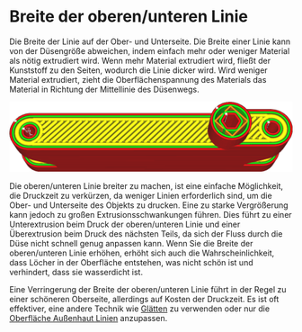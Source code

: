 Breite der oberen/unteren Linie
====
Die Breite der Linie auf der Ober- und Unterseite. Die Breite einer Linie kann von der Düsengröße abweichen, indem einfach mehr oder weniger Material als nötig extrudiert wird. Wenn mehr Material extrudiert wird, fließt der Kunststoff zu den Seiten, wodurch die Linie dicker wird. Wird weniger Material extrudiert, zieht die Oberflächenspannung des Materials das Material in Richtung der Mittellinie des Düsenwegs.

<!--screenshot {
"image_path": "skin_line_width.png",
"models": [
    {
        "script": "flipper_grip.scad",
        "transformation": ["scale(0.6)"]
    }
],
"camera_position": [0, 37, 107],
"settings": {"skin_line_width": 0.8},
"layer": 300,
"colours": 64
}-->
![Die oberen/unteren Linie sind deutlich breiter als der Rest](../../../articles/images/skin_line_width.png)

Die oberen/unteren Linie breiter zu machen, ist eine einfache Möglichkeit, die Druckzeit zu verkürzen, da weniger Linien erforderlich sind, um die Ober- und Unterseite des Objekts zu drucken. Eine zu starke Vergrößerung kann jedoch zu großen Extrusionsschwankungen führen. Dies führt zu einer Unterextrusion beim Druck der oberen/unteren Linie und einer Überextrusion beim Druck des nächsten Teils, da sich der Fluss durch die Düse nicht schnell genug anpassen kann. Wenn Sie die Breite der oberen/unteren Linie erhöhen, erhöht sich auch die Wahrscheinlichkeit, dass Löcher in der Oberfläche entstehen, was nicht schön ist und verhindert, dass sie wasserdicht ist.

Eine Verringerung der Breite der oberen/unteren Linie führt in der Regel zu einer schöneren Oberseite, allerdings auf Kosten der Druckzeit. Es ist oft effektiver, eine andere Technik wie [Glätten](../top_bottom/ironing_enabled.md) zu verwenden oder nur die [Oberfläche Außenhaut Linien](../../../articles/experimental/roofing_line_width.md) anzupassen.